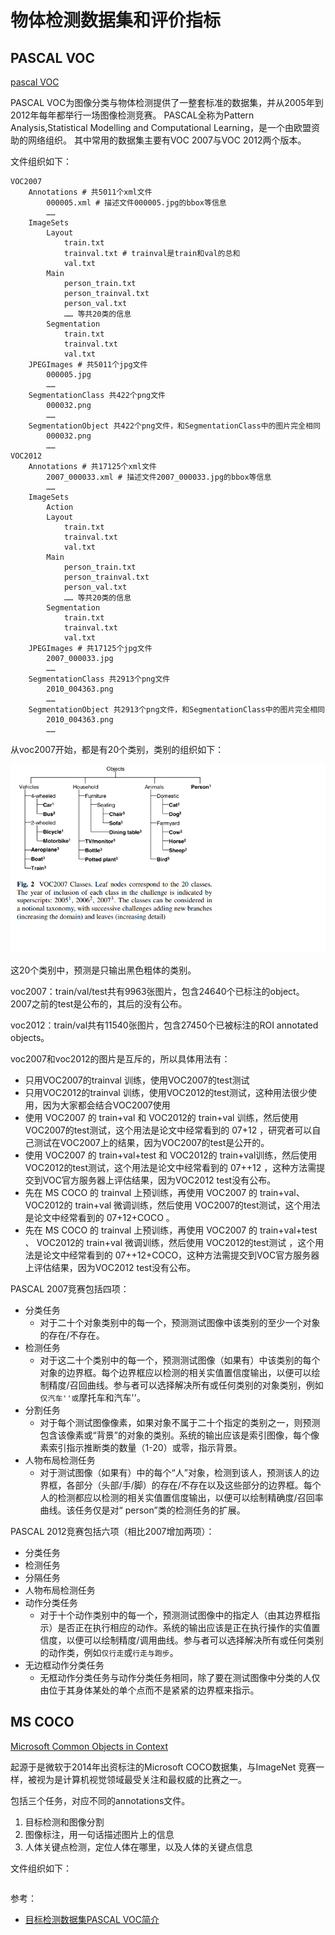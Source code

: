 # 物体检测数据集和评价指标

## PASCAL VOC

[pascal VOC](http://host.robots.ox.ac.uk/pascal/VOC/)

PASCAL VOC为图像分类与物体检测提供了一整套标准的数据集，并从2005年到2012年每年都举行一场图像检测竞赛。 PASCAL全称为Pattern Analysis,Statistical Modelling and Computational Learning，是一个由欧盟资助的网络组织。 其中常用的数据集主要有VOC 2007与VOC 2012两个版本。

文件组织如下：
```
VOC2007
    Annotations # 共5011个xml文件
        000005.xml # 描述文件000005.jpg的bbox等信息
        ……
    ImageSets
        Layout
            train.txt
            trainval.txt # trainval是train和val的总和
            val.txt
        Main
            person_train.txt
            person_trainval.txt
            person_val.txt
            …… 等共20类的信息
        Segmentation
            train.txt
            trainval.txt
            val.txt
    JPEGImages # 共5011个jpg文件
        000005.jpg
        …… 
    SegmentationClass 共422个png文件
        000032.png
        …… 
    SegmentationObject 共422个png文件，和SegmentationClass中的图片完全相同
        000032.png
        ……
VOC2012
    Annotations # 共17125个xml文件
        2007_000033.xml # 描述文件2007_000033.jpg的bbox等信息
        ……
    ImageSets
        Action
        Layout
            train.txt
            trainval.txt
            val.txt
        Main
            person_train.txt
            person_trainval.txt
            person_val.txt
            …… 等共20类的信息
        Segmentation
            train.txt
            trainval.txt
            val.txt
    JPEGImages # 共17125个jpg文件
        2007_000033.jpg
        …… 
    SegmentationClass 共2913个png文件
        2010_004363.png 
        …… 
    SegmentationObject 共2913个png文件，和SegmentationClass中的图片完全相同
        2010_004363.png
        ……
```

从voc2007开始，都是有20个类别，类别的组织如下：

![](../images/voc2007_classes.png)

这20个类别中，预测是只输出黑色粗体的类别。

voc2007：train/val/test共有9963张图片，包含24640个已标注的object。2007之前的test是公布的，其后的没有公布。

voc2012：train/val共有11540张图片，包含27450个已被标注的ROI annotated objects。

voc2007和voc2012的图片是互斥的，所以具体用法有：
* 只用VOC2007的trainval 训练，使用VOC2007的test测试
* 只用VOC2012的trainval 训练，使用VOC2012的test测试，这种用法很少使用，因为大家都会结合VOC2007使用
* 使用 VOC2007 的 train+val 和 VOC2012的 train+val 训练，然后使用 VOC2007的test测试，这个用法是论文中经常看到的 07+12 ，研究者可以自己测试在VOC2007上的结果，因为VOC2007的test是公开的。
* 使用 VOC2007 的 train+val+test 和 VOC2012的 train+val训练，然后使用 VOC2012的test测试，这个用法是论文中经常看到的 07++12 ，这种方法需提交到VOC官方服务器上评估结果，因为VOC2012 test没有公布。
* 先在 MS COCO 的 trainval 上预训练，再使用 VOC2007 的 train+val、 VOC2012的 train+val 微调训练，然后使用 VOC2007的test测试，这个用法是论文中经常看到的 07+12+COCO 。
* 先在 MS COCO 的 trainval 上预训练，再使用 VOC2007 的 train+val+test 、 VOC2012的 train+val 微调训练，然后使用 VOC2012的test测试 ，这个用法是论文中经常看到的 07++12+COCO，这种方法需提交到VOC官方服务器上评估结果，因为VOC2012 test没有公布。

PASCAL 2007竞赛包括四项：
* 分类任务
  * 对于二十个对象类别中的每一个，预测测试图像中该类别的至少一个对象的存在/不存在。
* 检测任务
  * 对于这二十个类别中的每一个，预测测试图像（如果有）中该类别的每个对象的边界框。每个边界框应以检测的相关实值置信度输出，以便可以绘制精度/召回曲线。参与者可以选择解决所有或任何类别的对象类别，例如``仅汽车''或``摩托车和汽车''。
* 分割任务
  * 对于每个测试图像像素，如果对象不属于二十个指定的类别之一，则预测包含该像素或“背景”的对象的类别。系统的输出应该是索引图像，每个像素索引指示推断类的数量（1-20）或零，指示背景。
* 人物布局检测任务
  * 对于测试图像（如果有）中的每个“人”对象，检测到该人，预测该人的边界框，各部分（头部/手/脚）的存在/不存在以及这些部分的边界框。每个人的检测都应以检测的相关实值置信度输出，以便可以绘制精确度/召回率曲线。该任务仅是对“ person”类的检测任务的扩展。

PASCAL 2012竞赛包括六项（相比2007增加两项）：
* 分类任务
* 检测任务
* 分隔任务
* 人物布局检测任务
* 动作分类任务
  * 对于十个动作类别中的每一个，预测测试图像中的指定人（由其边界框指示）是否正在执行相应的动作。系统的输出应该是正在执行操作的实值置信度，以便可以绘制精度/调用曲线。参与者可以选择解决所有或任何类别的动作类，例如`仅行走`或`行走与跑步`。
* 无边框动作分类任务
  * 无框动作分类任务与动作分类任务相同，除了要在测试图像中分类的人仅由位于其身体某处的单个点而不是紧紧的边界框来指示。


## MS COCO

[Microsoft Common Objects in Context](https://cocodataset.org/#home)

起源于是微软于2014年出资标注的Microsoft COCO数据集，与ImageNet 竞赛一样，被视为是计算机视觉领域最受关注和最权威的比赛之一。

包括三个任务，对应不同的annotations文件。
1. 目标检测和图像分割
2. 图像标注，用一句话描述图片上的信息
3. 人体关键点检测，定位人体在哪里，以及人体的关键点信息

文件组织如下：
```
```

参考：
* [目标检测数据集PASCAL VOC简介](https://arleyzhang.github.io/articles/1dc20586/)